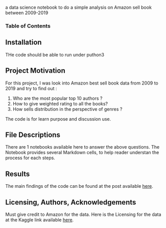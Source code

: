 a data science notebook to do a simple analysis on Amazon sell book between 2009-2019


### Table of Contents


## Installation <a name="installation"></a>
THe code should be able to run under puthon3

## Project Motivation<a name="motivation"></a>

For this project, I was look into Amazon best sell book data from 2009 to 2019 and try to find out :

1. Who are the most popular top 10 authors ?
2. How to give weighted rating to all the books?
3. How sells distribution in the perspective of genres ?

The code is for learn purpose and discussion use.

## File Descriptions <a name="files"></a>

There are 1 notebooks available here to answer the above questions. 
The Notebook provides several Markdown cells, to help reader understan the process for each steps.  

## Results<a name="results"></a>

The main findings of the code can be found at the post available [here](https://twindai.medium.com/what-is-the-most-valuable-book-on-amazon-6e40a87772c5).

## Licensing, Authors, Acknowledgements<a name="licensing"></a>

Must give credit to Amazon for the data. 
Here is the Licensing for the data at the Kaggle link available [here](https://www.kaggle.com/sootersaalu/amazon-top-50-bestselling-books-2009-2019).

